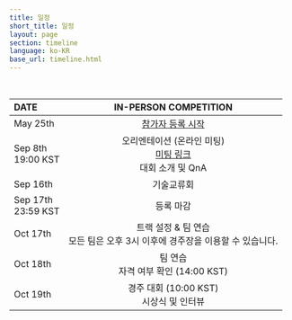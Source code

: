 ```yaml
---
title: 일정
short_title: 일정
layout: page
section: timeline
language: ko-KR
base_url: timeline.html
---
```


<br>

| DATE | IN-PERSON COMPETITION |
|:---|:---:|
| May 25th | [참가자 등록 시작](https://docs.google.com/forms/d/1ycNog7lz3oYiwzHIJfmzt0CW0E1GGCBMy1FUQ7ij1AI/viewform?edit_requested=true) |
| Sep 8th <br> 19:00 KST | 오리엔테이션 (온라인 미팅) <br>[미팅 링크](https://unist-kr.zoom.us/j/87812180691) <br> 대회 소개 및 QnA |
| Sep 16th | 기술교류회 |
| Sep 17th <br> 23:59 KST | 등록 마감 |
| Oct 17th | 트랙 설정 & 팀 연습 <br> 모든 팀은 오후 3시 이후에 경주장을 이용할 수 있습니다. |
| Oct 18th | 팀 연습 <br> 자격 여부 확인 (14:00 KST) |
| Oct 19th | 경주 대회 (10:00 KST) <br> 시상식 및 인터뷰 |




<!--  | DATE | IN-PERSON COMPETITION |
|:---|:---|
| May 25th | 참가자 등록 시작 |
| Sep 15th - 23:59 KST | 참가자 등록 마감 |
| Aug 21th - 7pm KST |온라인 미팅, 팀 소개, 경주 개요, 트랙 개요 |
| Oct 17th | F1/10 챌린지에 대한 소개, 자율주행 자동차 기술 강연 |
| Oct 18th | 경주 (타임 트라이얼) |
| Oct 19th | 경주 (일대일 경주) , 시상식 및 인터뷰 -->

<!-- | DATE | IN-PERSON COMPETITION |
|:---|:---|
| Apr 30th | 참가자 등록 시작 |
| ~~Nov 11th - 23:59 KST~~ <br> Nov 30th - 23:59 KST<br> (연장) | 참가자 등록 마감 **(11월 말일 까지 연장되었습니다.)** |
| Nov 17th - 7pm KST |온라인 미팅, 팀 소개, 경주 개요, 트랙 개요 <br> [**[Orientation Slides]**](../static_data/KSTME2022_Orientation.pdf) |
| Dec 12th | F1/10 챌린지에 대한 소개, 자율주행 자동차 기술 강연 |
| Dec 13th | 경주 (타임 트라이얼, 일대일 경주) , 시상식 및 인터뷰 | -->
